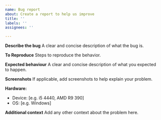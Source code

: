 ```yaml
---
name: Bug report
about: Create a report to help us improve
title: ''
labels: ''
assignees: ''

---
```


**Describe the bug**
A clear and concise description of what the bug is.

**To Reproduce**
Steps to reproduce the behavior.

**Expected behaviour**
A clear and concise description of what you expected to happen.

**Screenshots**
If applicable, add screenshots to help explain your problem.

**Hardware:**
 - Device: [e.g. i5 4440, AMD R9 390]
 - OS: [e.g. Windows]

**Additional context**
Add any other context about the problem here.
